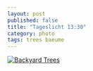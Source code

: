 ```yaml
---
layout: post
published: false
title: "Tageslicht 13:30"
category: photo
tags: trees baeume
---
```


[![Backyard Trees](http://41.media.tumblr.com/73450d4d2edd69d191465c1b2199dc6e/tumblr_nlxq2i4Q1k1rive1ro1_500.jpg)](http://dr3wh0.tumblr.com/post/114860598594/tageslicht-13-30 "View on Tumblr")